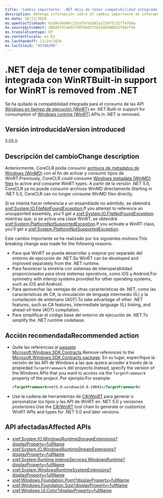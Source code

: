 ```yaml
---
title: 'Cambio importante: .NET deja de tener compatibilidad integrada con WinRT'
description: Obtenga información sobre el cambio importante de interoperabilidad en .NET 5.0 donde se ha quitado de .NET la compatibilidad integrada con WinRT.
ms.date: 10/13/2020
ms.openlocfilehash: 61d8e26d06c232a7bfa1891a2159f5232f747b8a
ms.sourcegitcommit: d8020797a6657d0fbbdff362b80300815f682f94
ms.translationtype: HT
ms.contentlocale: es-ES
ms.lasthandoff: 11/24/2020
ms.locfileid: "95760200"
---
```

# <a name="built-in-support-for-winrt-is-removed-from-net"></a><span data-ttu-id="ff123-103">.NET deja de tener compatibilidad integrada con WinRT</span><span class="sxs-lookup"><span data-stu-id="ff123-103">Built-in support for WinRT is removed from .NET</span></span>

<span data-ttu-id="ff123-104">Se ha quitado la compatibilidad integrada para el consumo de las API [Windows en tiempo de ejecución (WinRT)](/uwp/winrt-cref/winrt-type-system) en .NET.</span><span class="sxs-lookup"><span data-stu-id="ff123-104">Built-in support for consumption of [Windows runtime (WinRT)](/uwp/winrt-cref/winrt-type-system) APIs in .NET is removed.</span></span>

## <a name="version-introduced"></a><span data-ttu-id="ff123-105">Versión introducida</span><span class="sxs-lookup"><span data-stu-id="ff123-105">Version introduced</span></span>

<span data-ttu-id="ff123-106">5.0</span><span class="sxs-lookup"><span data-stu-id="ff123-106">5.0</span></span>

## <a name="change-description"></a><span data-ttu-id="ff123-107">Descripción del cambio</span><span class="sxs-lookup"><span data-stu-id="ff123-107">Change description</span></span>

<span data-ttu-id="ff123-108">Anteriormente, CoreCLR podía consumir [archivos de metadatos de Windows (WinMD)](/uwp/winrt-cref/winmd-files) con el fin de activar y consumir tipos de WinRT.</span><span class="sxs-lookup"><span data-stu-id="ff123-108">Previously, CoreCLR could consume [Windows metadata (WinMD) files](/uwp/winrt-cref/winmd-files) to active and consume WinRT types.</span></span> <span data-ttu-id="ff123-109">A partir de la versión .NET 5.0, CoreCLR ya no puede consumir archivos WinMD directamente.</span><span class="sxs-lookup"><span data-stu-id="ff123-109">Starting in .NET 5.0, CoreCLR can no longer consume WinMD files directly.</span></span>

<span data-ttu-id="ff123-110">Si se intenta hacer referencia a un ensamblado no admitido, se obtendrá <xref:System.IO.FileNotFoundException>,</span><span class="sxs-lookup"><span data-stu-id="ff123-110">If you attempt to reference an unsupported assembly, you'll get a <xref:System.IO.FileNotFoundException>.</span></span> <span data-ttu-id="ff123-111">mientras que, si se activa una clase WinRT, se obtendrá <xref:System.PlatformNotSupportedException>.</span><span class="sxs-lookup"><span data-stu-id="ff123-111">If you activate a WinRT class, you'll get a <xref:System.PlatformNotSupportedException>.</span></span>

<span data-ttu-id="ff123-112">Este cambio importante se ha realizado por los siguientes motivos:</span><span class="sxs-lookup"><span data-stu-id="ff123-112">This breaking change was made for the following reasons:</span></span>

- <span data-ttu-id="ff123-113">Para que WinRT se pueda desarrollar y mejorar por separado del entorno de ejecución de .NET.</span><span class="sxs-lookup"><span data-stu-id="ff123-113">So WinRT can be developed and improved separately from the .NET runtime.</span></span>
- <span data-ttu-id="ff123-114">Para favorecer la simetría con sistemas de interoperabilidad proporcionados para otros sistemas operativos, como iOS y Android.</span><span class="sxs-lookup"><span data-stu-id="ff123-114">For symmetry with interop systems provided for other operating systems, such as iOS and Android.</span></span>
- <span data-ttu-id="ff123-115">Para aprovechar las ventajas de otras características de .NET, como las características de C#, la vinculación de lenguaje intermedio (IL) y la compilación de antemano (AOT).</span><span class="sxs-lookup"><span data-stu-id="ff123-115">To take advantage of other .NET features, such as C# features, intermediate language (IL) linking, and ahead-of-time (AOT) compilation.</span></span>
- <span data-ttu-id="ff123-116">Para simplificar el código base del entorno de ejecución de .NET.</span><span class="sxs-lookup"><span data-stu-id="ff123-116">To simplify the .NET runtime codebase.</span></span>

## <a name="recommended-action"></a><span data-ttu-id="ff123-117">Acción recomendada</span><span class="sxs-lookup"><span data-stu-id="ff123-117">Recommended action</span></span>

- <span data-ttu-id="ff123-118">Quite las referencias al [paquete Microsoft.Windows.SDK.Contracts](https://www.nuget.org/packages/Microsoft.Windows.SDK.Contracts).</span><span class="sxs-lookup"><span data-stu-id="ff123-118">Remove references to the [Microsoft.Windows.SDK.Contracts package](https://www.nuget.org/packages/Microsoft.Windows.SDK.Contracts).</span></span>  <span data-ttu-id="ff123-119">En su lugar, especifique la versión de las API de Windows a las que quiera acceder a través de la propiedad `TargetFramework` del proyecto.</span><span class="sxs-lookup"><span data-stu-id="ff123-119">Instead, specify the version of the Windows APIs that you want to access via the `TargetFramework` property of the project.</span></span>  <span data-ttu-id="ff123-120">Por ejemplo:</span><span class="sxs-lookup"><span data-stu-id="ff123-120">For example:</span></span>

  ```xml
  <TargetFramework>net5.0-windows10.0.19041</TargetFramework>
  ```

- <span data-ttu-id="ff123-121">Use la cadena de herramientas de [C#/WinRT](/windows/uwp/csharp-winrt/) para generar o personalizar los tipos y las API de WinRT en .NET 5.0 y versiones posteriores.</span><span class="sxs-lookup"><span data-stu-id="ff123-121">Use the [C#/WinRT](/windows/uwp/csharp-winrt/) tool chain to generate or customize WinRT APIs and types for .NET 5.0 and later versions.</span></span>

## <a name="affected-apis"></a><span data-ttu-id="ff123-122">API afectadas</span><span class="sxs-lookup"><span data-stu-id="ff123-122">Affected APIs</span></span>

- <xref:System.IO.WindowsRuntimeStorageExtensions?displayProperty=fullName>
- <xref:System.IO.WindowsRuntimeStreamExtensions?displayProperty=fullName>
- <xref:System.Runtime.InteropServices.WindowsRuntime?displayProperty=fullName>
- <xref:System.WindowsRuntimeSystemExtensions?displayProperty=fullName>
- <xref:Windows.Foundation.Point?displayProperty=fullName>
- <xref:Windows.Foundation.Size?displayProperty=fullName>
- <xref:Windows.UI.Color?displayProperty=fullName>

<!--

### Affected APIs

- `T:System.IO.WindowsRuntimeStorageExtensions`
- `T: System.IO.WindowsRuntimeStreamExtensions`
- `N:System.Runtime.InteropServices.WindowsRuntime`
- `T:System.WindowsRuntimeSystemExtensions`
- `T:Windows.Foundation.Point`
- `T:Windows.Foundation.Size`
- `T:Windows.UI.Color`

### Category

Interop

-->
